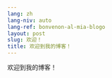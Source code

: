 ```yaml
---
lang: zh
lang-niv: auto
lang-ref: bonvenon-al-mia-blogo
layout: post
slug: 欢迎！
title: 欢迎到我的博客！
---
```


欢迎到我的博客！
